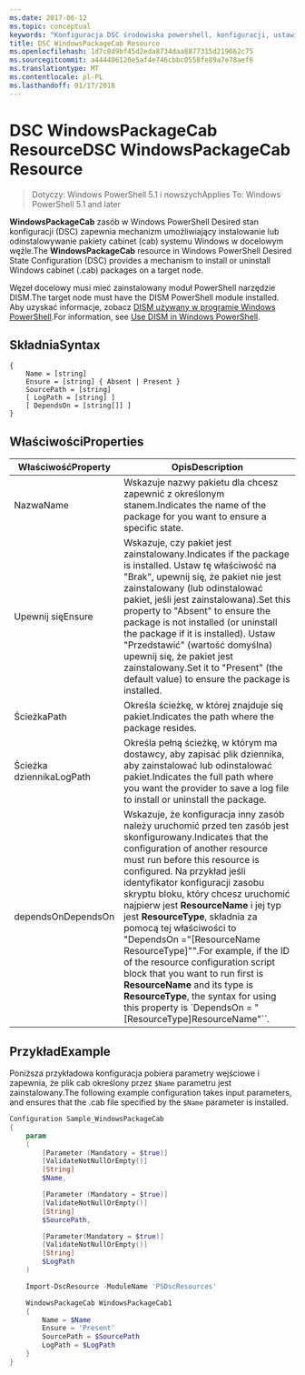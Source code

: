 ```yaml
---
ms.date: 2017-06-12
ms.topic: conceptual
keywords: "Konfiguracja DSC środowiska powershell, konfiguracji, ustawienia"
title: DSC WindowsPackageCab Resource
ms.openlocfilehash: 1d7c8d9bf45d2eda8734daa8877315d219662c75
ms.sourcegitcommit: a444406120e5af4e746cbbc0558fe89a7e78aef6
ms.translationtype: MT
ms.contentlocale: pl-PL
ms.lasthandoff: 01/17/2018
---
```

# <a name="dsc-windowspackagecab-resource"></a><span data-ttu-id="46620-103">DSC WindowsPackageCab Resource</span><span class="sxs-lookup"><span data-stu-id="46620-103">DSC WindowsPackageCab Resource</span></span>

> <span data-ttu-id="46620-104">Dotyczy: Windows PowerShell 5.1 i nowszych</span><span class="sxs-lookup"><span data-stu-id="46620-104">Applies To: Windows PowerShell 5.1 and later</span></span>

<span data-ttu-id="46620-105">**WindowsPackageCab** zasób w Windows PowerShell Desired stan konfiguracji (DSC) zapewnia mechanizm umożliwiający instalowanie lub odinstalowywanie pakiety cabinet (cab) systemu Windows w docelowym węźle.</span><span class="sxs-lookup"><span data-stu-id="46620-105">The **WindowsPackageCab** resource in Windows PowerShell Desired State Configuration (DSC) provides a mechanism to install or uninstall Windows cabinet (.cab) packages on a target node.</span></span>

<span data-ttu-id="46620-106">Węzeł docelowy musi mieć zainstalowany moduł PowerShell narzędzie DISM.</span><span class="sxs-lookup"><span data-stu-id="46620-106">The target node must have the DISM PowerShell module installed.</span></span> <span data-ttu-id="46620-107">Aby uzyskać informacje, zobacz [DISM używany w programie Windows PowerShell](https://msdn.microsoft.com/en-us/windows/hardware/commercialize/manufacture/desktop/use-dism-in-windows-powershell-s14).</span><span class="sxs-lookup"><span data-stu-id="46620-107">For information, see [Use DISM in Windows PowerShell](https://msdn.microsoft.com/en-us/windows/hardware/commercialize/manufacture/desktop/use-dism-in-windows-powershell-s14).</span></span> 


## <a name="syntax"></a><span data-ttu-id="46620-108">Składnia</span><span class="sxs-lookup"><span data-stu-id="46620-108">Syntax</span></span>

```
{
    Name = [string]
    Ensure = [string] { Absent | Present }
    SourcePath = [string]
    [ LogPath = [string] ]
    [ DependsOn = [string[]] ]
}
```

## <a name="properties"></a><span data-ttu-id="46620-109">Właściwości</span><span class="sxs-lookup"><span data-stu-id="46620-109">Properties</span></span>

|  <span data-ttu-id="46620-110">Właściwość</span><span class="sxs-lookup"><span data-stu-id="46620-110">Property</span></span>  |  <span data-ttu-id="46620-111">Opis</span><span class="sxs-lookup"><span data-stu-id="46620-111">Description</span></span>   | 
|---|---| 
| <span data-ttu-id="46620-112">Nazwa</span><span class="sxs-lookup"><span data-stu-id="46620-112">Name</span></span>| <span data-ttu-id="46620-113">Wskazuje nazwy pakietu dla chcesz zapewnić z określonym stanem.</span><span class="sxs-lookup"><span data-stu-id="46620-113">Indicates the name of the package for you want to ensure a specific state.</span></span>| 
| <span data-ttu-id="46620-114">Upewnij się</span><span class="sxs-lookup"><span data-stu-id="46620-114">Ensure</span></span>| <span data-ttu-id="46620-115">Wskazuje, czy pakiet jest zainstalowany.</span><span class="sxs-lookup"><span data-stu-id="46620-115">Indicates if the package is installed.</span></span> <span data-ttu-id="46620-116">Ustaw tę właściwość na "Brak", upewnij się, że pakiet nie jest zainstalowany (lub odinstalować pakiet, jeśli jest zainstalowana).</span><span class="sxs-lookup"><span data-stu-id="46620-116">Set this property to "Absent" to ensure the package is not installed (or uninstall the package if it is installed).</span></span> <span data-ttu-id="46620-117">Ustaw "Przedstawić" (wartość domyślna) upewnij się, że pakiet jest zainstalowany.</span><span class="sxs-lookup"><span data-stu-id="46620-117">Set it to "Present" (the default value) to ensure the package is installed.</span></span>|
| <span data-ttu-id="46620-118">Ścieżka</span><span class="sxs-lookup"><span data-stu-id="46620-118">Path</span></span>| <span data-ttu-id="46620-119">Określa ścieżkę, w której znajduje się pakiet.</span><span class="sxs-lookup"><span data-stu-id="46620-119">Indicates the path where the package resides.</span></span>| 
| <span data-ttu-id="46620-120">Ścieżka dziennika</span><span class="sxs-lookup"><span data-stu-id="46620-120">LogPath</span></span>| <span data-ttu-id="46620-121">Określa pełną ścieżkę, w którym ma dostawcy, aby zapisać plik dziennika, aby zainstalować lub odinstalować pakiet.</span><span class="sxs-lookup"><span data-stu-id="46620-121">Indicates the full path where you want the provider to save a log file to install or uninstall the package.</span></span>| 
| <span data-ttu-id="46620-122">dependsOn</span><span class="sxs-lookup"><span data-stu-id="46620-122">DependsOn</span></span> | <span data-ttu-id="46620-123">Wskazuje, że konfiguracja inny zasób należy uruchomić przed ten zasób jest skonfigurowany.</span><span class="sxs-lookup"><span data-stu-id="46620-123">Indicates that the configuration of another resource must run before this resource is configured.</span></span> <span data-ttu-id="46620-124">Na przykład jeśli identyfikator konfiguracji zasobu skryptu bloku, który chcesz uruchomić najpierw jest **ResourceName** i jej typ jest **ResourceType**, składnia za pomocą tej właściwości to "DependsOn ="[ResourceName ResourceType]"".</span><span class="sxs-lookup"><span data-stu-id="46620-124">For example, if the ID of the resource configuration script block that you want to run first is **ResourceName** and its type is **ResourceType**, the syntax for using this property is \`DependsOn = "[ResourceType]ResourceName"\`\`.</span></span>| 

## <a name="example"></a><span data-ttu-id="46620-125">Przykład</span><span class="sxs-lookup"><span data-stu-id="46620-125">Example</span></span>

<span data-ttu-id="46620-126">Poniższa przykładowa konfiguracja pobiera parametry wejściowe i zapewnia, że plik cab określony przez `$Name` parametru jest zainstalowany.</span><span class="sxs-lookup"><span data-stu-id="46620-126">The following example configuration takes input parameters, and ensures that the .cab file specified by the `$Name` parameter is installed.</span></span>

```powershell
Configuration Sample_WindowsPackageCab
{
    param
    (
        [Parameter (Mandatory = $true)]
        [ValidateNotNullOrEmpty()]
        [String]
        $Name,

        [Parameter (Mandatory = $true)]
        [ValidateNotNullOrEmpty()]
        [String]
        $SourcePath,

        [Parameter(Mandatory = $true)]
        [ValidateNotNullOrEmpty()]
        [String]
        $LogPath
    )

    Import-DscResource -ModuleName 'PSDscResources'

    WindowsPackageCab WindowsPackageCab1
    {
        Name = $Name
        Ensure = 'Present'
        SourcePath = $SourcePath
        LogPath = $LogPath
    }
}
```

